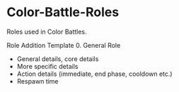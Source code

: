 # Color-Battle-Roles
Roles used in Color Battles.

Role Addition Template
0. General Role
- General details, core details
- More specific details
- Action details (immediate, end phase, cooldown etc.)
- Respawn time
